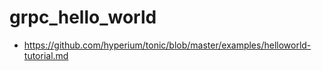 # grpc_hello_world

- https://github.com/hyperium/tonic/blob/master/examples/helloworld-tutorial.md
